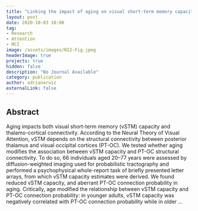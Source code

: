 ```yaml
---
title: "Linking the impact of aging on visual short-term memory capacity with changes in the structural connectivity of posterior thalamus to occipital cortices"
layout: post
date: 2020-10-03 10:00
tag: 
- Research
- Attention
- MCI
image: /assets/images/NI2-Fig.jpeg
headerImage: true
projects: true
hidden: false
description: "No Journal Available"
category: publication
author: adrianaruiz
externalLink: false
---
```


## Abstract
Aging impacts both visual short-term memory (vSTM) capacity and thalamo-cortical connectivity. According to the Neural Theory of Visual Attention, vSTM depends on the structural connectivity between posterior thalamus and visual occipital cortices (PT-OC). We tested whether aging modifies the association between vSTM capacity and PT-OC structural connectivity. To do so, 66 individuals aged 20–77 years were assessed by diffusion-weighted imaging used for probabilistic tractography and performed a psychophysical whole-report task of briefly presented letter arrays, from which vSTM capacity estimates were derived. We found reduced vSTM capacity, and aberrant PT-OC connection probability in aging. Critically, age modified the relationship between vSTM capacity and PT-OC connection probability: in younger adults, vSTM capacity was negatively correlated with PT-OC connection probability while in older …
